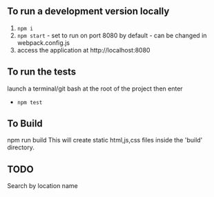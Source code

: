 ## To run a development version locally

1.  `npm i`
2.  `npm start` - set to run on port 8080 by default - can be changed in webpack.config.js
3.  access the application at http://localhost:8080

## To run the tests

launch a terminal/git bash at the root of the project then enter

* `npm test`

## To Build

npm run build
This will create static html,js,css files inside the 'build' directory.

## TODO

Search by location name
